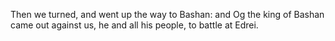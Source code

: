 Then we turned, and went up the way to Bashan: and Og the king of Bashan came out against us, he and all his people, to battle at Edrei.
